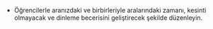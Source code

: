 - Öğrencilerle aranızdaki ve birbirleriyle aralarındaki zamanı, kesinti olmayacak ve dinleme becerisini geliştirecek şekilde düzenleyin. 